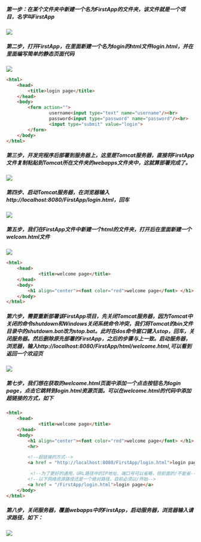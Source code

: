 ##### 第一步：在某个文件夹中新建一个名为FirstApp的文件夹，该文件就是一个项目，名字叫FirstApp

![](F:\Git_Repositories\J2EE-servelet\截图\无IDE第一个Web程序\1.png)

##### 第二步，打开FirstApp，在里面新建一个名为login的html文件login.html，并在里面编写简单的静态页面代码

![](F:\Git_Repositories\J2EE-servelet\截图\无IDE第一个Web程序\2.png)

```html
<html>
    <head>
        <title>login page</title>
    </head>
    <body>
        <form action="">
                username<input type="text" name="username"/><br>
                password<input type="password" name="password"/><br>
                <input type="submit" value="login">
        </form>
    </body>
</html>
```

##### 第三步，开发完程序后部署到服务器上，这里是Tomcat服务器，直接将FirstApp文件复制粘贴到Tomcat所在文件夹的webapps文件夹中，这就算部署完成了。

![](F:\Git_Repositories\J2EE-servelet\截图\无IDE第一个Web程序\4.png)

##### 第四步、启动Tomcat服务器，在浏览器输入http://localhost:8080/FirstApp/login.html，回车

![](F:\Git_Repositories\J2EE-servelet\截图\无IDE第一个Web程序\5.png)

##### 第五步，我们在FirstApp文件中新建一个html的文件夹，打开后在里面新建一个welcom.html文件

![](F:\Git_Repositories\J2EE-servelet\截图\无IDE第一个Web程序\6.png)

```html
<html>
    <head>
            <title>welcome page</title>
    </head>
    <body>
        <h1 align="center"><font color="red">welcome page</font> </h1>
    </body>
</html>
```

##### 第六步，需要重新部署该FirstApp项目，先关闭Tomcat服务器，因为Tomcat中关闭的命令shutdown和Windows关闭系统命令冲突，我们将Tomcat的bin文件目录中的shutdown.bat改为stop.bat。此时在dos命令窗口键入stop，回车，关闭服务器。然后删除原先部署的FirstApp，之后的步骤与上一致。启动服务器，浏览器，输入http://localhost:8080/FirstApp/html/welcome.html,可以看到返回一个欢迎页

![](F:\Git_Repositories\J2EE-servelet\截图\无IDE第一个Web程序\7.png)

##### 第七步，我们想在获取的welcome.html页面中添加一个点击按钮名为login page，点击它跳转到login.html资源页面。可以在welcome.html的代码中添加超链接的方式，如下

```html
<html>
    <head>
            <title>welcome page</title>
    </head>
    <body>
        <h1 align="center"><font color="red">welcome page</font> </h1>
        <hr>

        <!--超链接的方式-->
        <a href = "http://localhost:8080/FirstApp/login.html">login page</a>

         <!--为了更好的通用，URL路径中的IP地址、端口号可以省略，但前面的/不能省-->
        <!--以下网络资源路径还是一个绝对路径，目前必须以/开始-->
        <a href = "/FirstApp/login.html">login page</a>
    </body>
</html>
```

##### 第八步，关闭服务器，覆盖webapps中的FirstApp，启动服务器，浏览器输入请求路径，如下：

![](F:\Git_Repositories\J2EE-servelet\截图\无IDE第一个Web程序\8.png)

